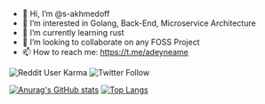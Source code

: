 - 👋 Hi, I’m @s-akhmedoff
- 👀 I’m interested in Golang, Back-End, Microservice Architecture
- 🌱 I’m currently learning rust
- 💞️ I’m looking to collaborate on any FOSS Project
- 📫 How to reach me: https://t.me/adeyneame

![Reddit User Karma](https://img.shields.io/reddit/user-karma/combined/s_akhmedoff?style=social) ![Twitter Follow](https://img.shields.io/twitter/follow/s_akhmedoff?style=social)
 
[![Anurag's GitHub stats](https://github-readme-stats.vercel.app/api?username=s-akhmedoff)](https://github.com/anuraghazra/github-readme-stats) [![Top Langs](https://github-readme-stats.vercel.app/api/top-langs/?username=s-akhmedoff&langs_count=3)](https://github.com/anuraghazra/github-readme-stats)
 
<!---
s-akhmedoff/s-akhmedoff is a ✨ special ✨ repository because its `README.md` (this file) appears on your GitHub profile.
You can click the Preview link to take a look at your changes.
--->
